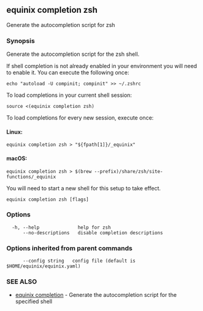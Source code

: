 ## equinix completion zsh

Generate the autocompletion script for zsh

### Synopsis

Generate the autocompletion script for the zsh shell.

If shell completion is not already enabled in your environment you will need
to enable it.  You can execute the following once:

	echo "autoload -U compinit; compinit" >> ~/.zshrc

To load completions in your current shell session:

	source <(equinix completion zsh)

To load completions for every new session, execute once:

#### Linux:

	equinix completion zsh > "${fpath[1]}/_equinix"

#### macOS:

	equinix completion zsh > $(brew --prefix)/share/zsh/site-functions/_equinix

You will need to start a new shell for this setup to take effect.


```
equinix completion zsh [flags]
```

### Options

```
  -h, --help              help for zsh
      --no-descriptions   disable completion descriptions
```

### Options inherited from parent commands

```
      --config string   config file (default is $HOME/equinix/equinix.yaml)
```

### SEE ALSO

* [equinix completion](equinix_completion.md)	 - Generate the autocompletion script for the specified shell

